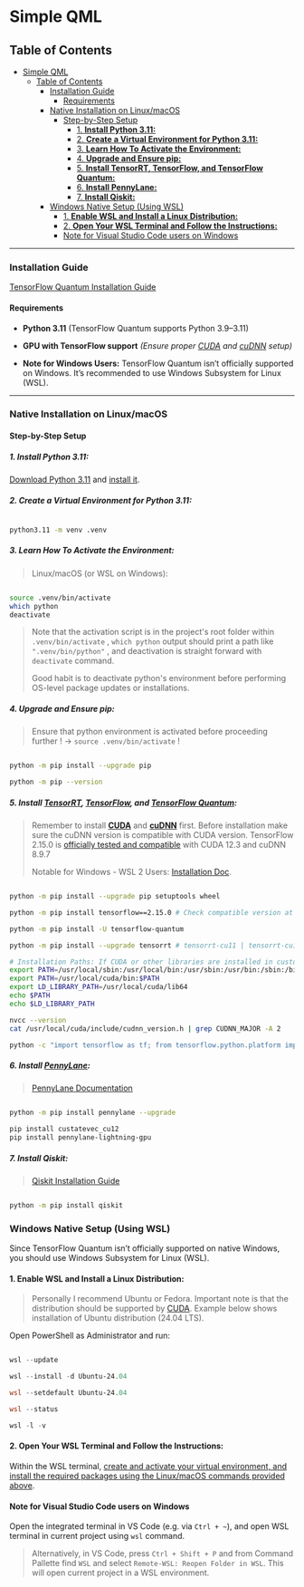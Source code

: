 
# Simple QML

## Table of Contents

- [Simple QML](#simple-qml)
  - [Table of Contents](#table-of-contents)
    - [Installation Guide](#installation-guide)
      - [Requirements](#requirements)
    - [Native Installation on Linux/macOS](#native-installation-on-linuxmacos)
      - [Step-by-Step Setup](#step-by-step-setup)
        - [1. **Install Python 3.11:**](#1-install-python-311)
        - [2. **Create a Virtual Environment for Python 3.11:**](#2-create-a-virtual-environment-for-python-311)
        - [3. **Learn How To Activate the Environment:**](#3-learn-how-to-activate-the-environment)
        - [4. **Upgrade and Ensure pip:**](#4-upgrade-and-ensure-pip)
        - [5. **Install TensorRT, TensorFlow, and TensorFlow Quantum:**](#5-install-tensorrt-tensorflow-and-tensorflow-quantum)
        - [6. **Install PennyLane:**](#6-install-pennylane)
        - [7. **Install Qiskit:**](#7-install-qiskit)
    - [Windows Native Setup (Using WSL)](#windows-native-setup-using-wsl)
      - [1. **Enable WSL and Install a Linux Distribution:**](#1-enable-wsl-and-install-a-linux-distribution)
      - [2. **Open Your WSL Terminal and Follow the Instructions:**](#2-open-your-wsl-terminal-and-follow-the-instructions)
      - [Note for Visual Studio Code users on Windows](#note-for-visual-studio-code-users-on-windows)
  
---

### Installation Guide

[TensorFlow Quantum Installation Guide](https://www.tensorflow.org/quantum/install)

#### Requirements
  
- **Python 3.11** (TensorFlow Quantum supports Python 3.9–3.11)

- **GPU with TensorFlow support**  *(Ensure proper [CUDA](https://docs.nvidia.com/cuda/cuda-installation-guide-linux/index.html) and [cuDNN](https://developer.nvidia.com/cudnn) setup)*

- **Note for Windows Users:** TensorFlow Quantum isn’t officially supported on Windows. It’s recommended to use Windows Subsystem for Linux (WSL).

---

### Native Installation on Linux/macOS

#### Step-by-Step Setup

##### 1. **Install Python 3.11:**

[Download Python 3.11](https://www.python.org/downloads/release/python-31111/) and [install it](INSTRUCTIONS_PYTHON.md#Python-installation-on-Ubuntu).

##### 2. **Create a Virtual Environment for Python 3.11:**

```bash

python3.11 -m venv .venv

```

##### 3. **Learn How To Activate the Environment:**

> Linux/macOS (or WSL on Windows):

```bash

source .venv/bin/activate
which python
deactivate

```

> Note that the activation script is in the project's root folder within `.venv/bin/activate`
> , `which python` output should print a path like `".venv/bin/python"`
> , and deactivation is straight forward with `deactivate` command.
>
> Good habit is to deactivate python's environment before performing OS-level package updates or installations. 

##### 4. **Upgrade and Ensure pip:**

> Ensure that python environment is activated before proceeding further ! -> `source .venv/bin/activate` !

```bash

python -m pip install --upgrade pip

python -m pip --version

```

##### 5. **Install [TensorRT](https://docs.nvidia.com/deeplearning/tensorrt/latest/installing-tensorrt/installing.html), [TensorFlow](https://www.tensorflow.org/install), and [TensorFlow Quantum](https://www.tensorflow.org/quantum/install):**

> Remember to install [**CUDA**](https://developer.nvidia.com/cuda-downloads?target_os=Linux) and [**cuDNN**](https://developer.nvidia.com/cudnn-downloads?target_os=Linux) first.
> Before installation make sure the cuDNN version is compatible with CUDA version. TensorFlow 2.15.0 is [officially tested and compatible](https://www.tensorflow.org/install/pip#software_requirements) with CUDA 12.3 and cuDNN 8.9.7
> 
> Notable for Windows - WSL 2 Users: [Installation Doc](https://docs.nvidia.com/cuda/wsl-user-guide/index.html).
>

```bash

python -m pip install --upgrade pip setuptools wheel

python -m pip install tensorflow==2.15.0 # Check compatible version at https://www.tensorflow.org/quantum/install

python -m pip install -U tensorflow-quantum

python -m pip install --upgrade tensorrt # tensorrt-cu11 | tensorrt-cu12 for specific version

# Installation Paths: If CUDA or other libraries are installed in custom locations, you'll need to adjust the paths accordingly.
export PATH=/usr/local/sbin:/usr/local/bin:/usr/sbin:/usr/bin:/sbin:/bin
export PATH=/usr/local/cuda/bin:$PATH
export LD_LIBRARY_PATH=/usr/local/cuda/lib64
echo $PATH
echo $LD_LIBRARY_PATH

nvcc --version
cat /usr/local/cuda/include/cudnn_version.h | grep CUDNN_MAJOR -A 2

python -c "import tensorflow as tf; from tensorflow.python.platform import build_info as tf_build_info; import tensorrt as tsrt; import tensorflow_quantum as tfq; print('cuDNN Version:', tf_build_info.cudnn_version_number); print('TensorRT Version:', tsrt.__version__); print('TensorFlow Version:', tf.__version__); print('TensorFlow Quantum Version:', tfq.__version__); print('Num GPUs Available: ', len(tf.config.experimental.list_physical_devices('GPU')))"


```

##### 6. **Install [PennyLane](https://pennylane.ai/features):**

> [PennyLane Documentation](https://docs.pennylane.ai/en/stable/)

```bash

python -m pip install pennylane --upgrade

pip install custatevec_cu12
pip install pennylane-lightning-gpu

```

##### 7. **Install Qiskit:**

> [Qiskit Installation Guide](https://docs.quantum.ibm.com/guides/install-qiskit)

```bash

python -m pip install qiskit

```

### Windows Native Setup (Using WSL)

Since TensorFlow Quantum isn’t officially supported on native Windows, you should use Windows Subsystem for Linux (WSL).

#### 1. **Enable WSL and Install a Linux Distribution:**

> Personally I recommend Ubuntu or Fedora. Important note is that the distribution should be supported by [CUDA](https://developer.nvidia.com/cuda-downloads?target_os=Linux&target_arch=x86_64&Distribution=Ubuntu).
> Example below shows installation of Ubuntu distribution (24.04 LTS).

Open PowerShell as Administrator and run:

```powershell

wsl --update

wsl --install -d Ubuntu-24.04

wsl --setdefault Ubuntu-24.04

wsl --status

wsl -l -v

```

#### 2. **Open Your WSL Terminal and Follow the Instructions:**

Within the WSL terminal, [create and activate your virtual environment, and install the required packages using the Linux/macOS commands provided above](#native-installation-on-linuxmacos).

#### Note for Visual Studio Code users on Windows

Open the integrated terminal in VS Code (e.g. via `Ctrl + ~`), and open WSL terminal in current project using `wsl` command.
> Alternatively, in VS Code, press `Ctrl + Shift + P` and from Command Pallette find `WSL` and select `Remote-WSL: Reopen Folder in WSL`. This will open current project in a WSL environment.
